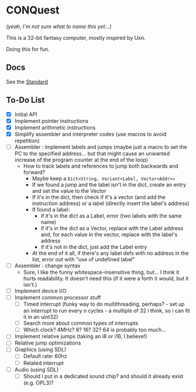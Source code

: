 # CONQuest

_(yeah, I'm not sure what to name this yet...)_

This is a 32-bit fantasy computer, mostly inspired by Uxn.

Doing this for fun.

## Docs

See the [Standard](STANDARD.md)

## To-Do List

- [x] Initial API
- [x] Implement pointer instructions
- [x] Implement arithmetic instructions
- [x] Simplify assembler and interpreter codes (use macros to avoid repetition)
- [ ] Assembler : implement labels and jumps (maybe just a macro to set
  the PC to the specified address... but that might cause an unwanted
  increase of the program counter at the end of the loop)
  - How to track labels and references to jump both backwards and forward?
    - Maybe keep a `Dict<String, Variant<Label, Vector<Addr>>`
    - If we found a jump and the label isn't in the dict, create an
      entry and set the value to the Vector<Addr>
    - If it's in the dict, then check if it's a vector (and add the
      instruction address) or a label (directly insert the label's
      address)
    - If found a label:
      - if it's in the dict as a Label, error (two labels with the same name)
      - if it's in the dict as a Vector<Addr>, replace with the Label
        address and, for each value in the vector, replace with the
        label's address
      - if it's not in the dict, just add the Label entry
    - At the end of it all, if there's any label defs with no address in
      the list, error out with "use of undefined label"
- [ ] Assembler : change syntax
  - Sure, I like the funny whitespace-insensitive thing, but... I think
    it hurts readability. It doesn't need this (if it were a forth it
    would, but it isn't.)
- [ ] Implement device I/O
- [ ] Implement common processor stuff
  - [ ] Timed interrupt (funky way to do multithreading, perhaps? - set
    up an interrupt to run every n cycles - a multiple of 32 i think, so
    i can fit it in an uint32)
  - [ ] Search more about common types of interrupts
  - [ ] Which clock? 4MHz? 8? 16? 32? 64 is probably too much...
- [ ] Implement relative jumps (taking an i8 or i16, I believe!)
- [ ] Relative jump optimizations
- [ ] Graphics (using SDL)
  - [ ] Default rate: 60hz
  - [ ] Related interrupt
- [ ] Audio (using SDL)
  - [ ] Should I put in a dedicated sound chip? and should it already
    exist (e.g. OPL3)?
